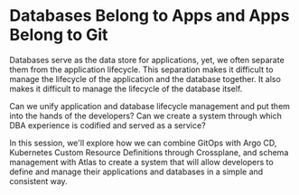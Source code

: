 # Databases Belong to Apps and Apps Belong to Git

Databases serve as the data store for applications, yet, we often separate them from the application lifecycle. This separation makes it difficult to manage the lifecycle of the application and the database together. It also makes it difficult to manage the lifecycle of the database itself.

Can we unify application and database lifecycle management and put them into the hands of the developers? Can we create a system through which DBA experience is codified and served as a service?

In this session, we'll explore how we can combine GitOps with Argo CD, Kubernetes Custom Resource Definitions through Crossplane, and schema management with Atlas to create a system that will allow developers to define and manage their applications and databases in a simple and consistent way.

